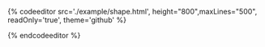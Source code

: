 {% codeeditor   src='./example/shape.html', height="800",maxLines="500", readOnly='true', theme='github' %}

{% endcodeeditor %}